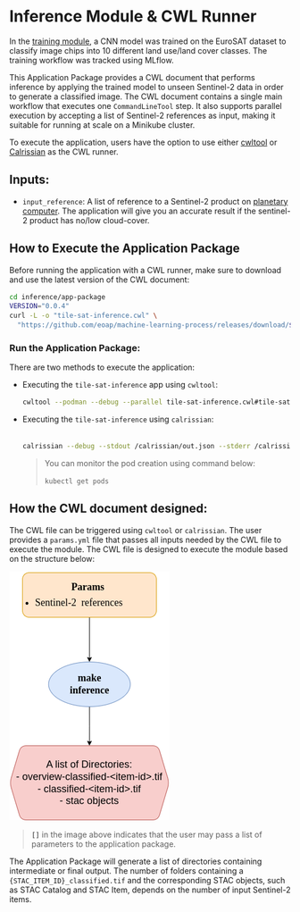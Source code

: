 # Inference Module & CWL Runner

In the [training module](training-container.md), a CNN model was trained on the EuroSAT dataset to classify image chips into 10 different land use/land cover classes. The training workflow was tracked using MLflow.

This Application Package provides a CWL document that performs inference by applying the trained model to unseen Sentinel-2 data in order to generate a classified image. The CWL document contains a single main workflow that executes one `CommandLineTool` step. It also supports parallel execution by accepting a list of Sentinel-2 references as input, making it suitable for running at scale on a Minikube cluster.

To execute the application, users have the option to use either [cwltool](https://github.com/common-workflow-language/cwltool) or [Calrissian](https://github.com/Duke-GCB/calrissian) as the CWL runner.

## Inputs:
- `input_reference`: A list of reference to a Sentinel-2 product on [planetary computer](https://planetarycomputer.microsoft.com/api/stac/v1/collections). The application will give you an accurate result if the sentinel-2 product has no/low cloud-cover.

## How to Execute the Application Package

Before running the application with a CWL runner, make sure to download and use the latest version of the CWL document:

```bash
cd inference/app-package
VERSION="0.0.4"
curl -L -o "tile-sat-inference.cwl" \
  "https://github.com/eoap/machine-learning-process/releases/download/${VERSION}/tile-sat-inference.${VERSION}.cwl"
```

### **Run the Application Package**:
There are two methods to execute the application:

- Executing the `tile-sat-inference` app using `cwltool`:

    ```bash
    cwltool --podman --debug --parallel tile-sat-inference.cwl#tile-sat-inference params.yml
    ```

- Executing the `tile-sat-inference` using `calrissian`:

    ```bash
    
    calrissian --debug --stdout /calrissian/out.json --stderr /calrissian/stderr.log --usage-report /calrissian/report.json --max-ram 10G --max-cores 2 --parallel --tmp-outdir-prefix /calrissian/tmp/ --outdir /calrissian/results/ --tool-logs-basepath /calrissian/logs tile-sat-inference.cwl#tile-sat-inference params.yml
    ```
  > You can monitor the pod creation using command below:
  >
  >   `kubectl get pods` 

## How the CWL document designed:
The CWL file can be triggered using `cwltool` or `calrissian`. The user provides a `params.yml` file that passes all inputs needed by the CWL file to execute the module. The CWL file is designed to execute the module based on the structure below:

![Inference Workflow](imgs/inference.png)

> **`[]`** in the image above indicates that the user may pass a list of parameters to the application package.

The Application Package will generate a list of directories containing intermediate or final output. The number of folders containing a `{STAC_ITEM_ID}_classified.tif` and the corresponding STAC objects, such as STAC Catalog and STAC Item, depends on the number of input Sentinel-2 items.


